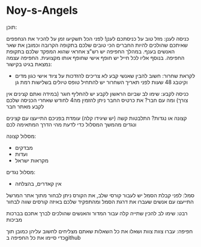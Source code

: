# Noy-s-Angels


תוכן:

כניסה לענן:
מזל טוב על כניסתכם לענן!
לפני הכל תשקיעו זמן על להכיר את הנחפפים שאיתכם שהולכים להיות החברים הכי טובים שלכם בתקופה הקרובה וכמובן את שאר האנשים בענף.
במהלך החפיפה יש רש"צ אחראי שהוא המפקד שלכם בתקופת החפיפה. בנוסף אליו לכל חייל יש חופף אישי שחופף אותו מקצועית.
החפיפה עצמה נמצאת בגיט בקישור: 

- לקראת שחרור:
חשוב להבין שאנשי קבע לא צריכים להזדכות על ציוד אישי כגון מדים וקיטבג
48 שעות לפני תאריך השחרור יש להתחיל טופס טיולים בשלישות רמת גן

כניסה לקבע:
שימו לב שביום הראשון לקבע יש להחליף חוגר (במידה ואתם קצינים אין צורך)
ומה עם חבר? את כרטיס החבר ניתן להזמין מה4 לחודש שאחרי הכניסה שלכם לקבע מאתר חבר

קצונה או נגדות?
התלבטות קשה (יש שיגידו קלה) עומדת בפניכם 
התייעצו עם קצינים ונגדים מהמשך המסלול כדי לדעת מהי הדרך המתאימה לכם

מסלול קצונה:
- מבדקים
- ועדות
- מקראות ישראל

מסלול נגדים:
- אין קאדרים, בהצלחה

סמל:
לפני קבלת הסמל יש לעבור קורסי שלב, את הקורס ניתן לבחור מתוך אתר המרשל
התייעצו עם אנשים שעברו את דרגת הסמל ומהתפקיד שלכם באיזה קורסים שווה לבחור

רבט:
שימו לב להכין שתייה קלה עבור המדור והאנשים שהולכים לברך אתכם בברכות מביכות

חפיפה:
עברו צוות צוות ושאלו את כל השאלות שאתם מצליחים לחשוב עליהן
כמובן תוך כדי סיימו את כל החפיפה בgithub

